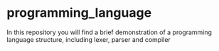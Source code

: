 # programming_language
In this repository you will find a brief demonstration of a programming language structure, including lexer, parser and compiler
